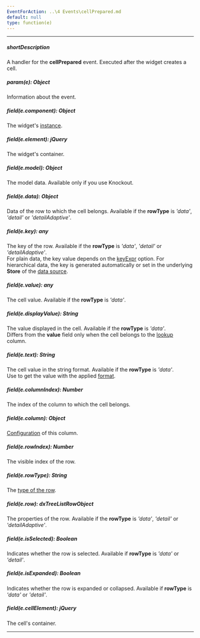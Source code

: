 ```yaml
---
EventForAction: ..\4 Events\cellPrepared.md
default: null
type: function(e)
---
```

---
##### shortDescription
A handler for the **cellPrepared** event. Executed after the widget creates a cell.

##### param(e): Object
Information about the event.

##### field(e.component): Object
The widget's [instance](/api-reference/10%20UI%20Widgets/Component/3%20Methods/instance().md '/Documentation/ApiReference/UI_Widgets/dxTreeList/Methods/#instance').

##### field(e.element): jQuery
The widget's container.

##### field(e.model): Object
The model data. Available only if you use Knockout.

##### field(e.data): Object
Data of the row to which the cell belongs. Available if the **rowType** is *'data'*, *'detail'* or *'detailAdaptive'*.

##### field(e.key): any
The key of the row. Available if the **rowType** is *'data'*, *'detail'* or *'detailAdaptive'*.       
For plain data, the key value depends on the [keyExpr](/api-reference/10%20UI%20Widgets/dxTreeList/1%20Configuration/keyExpr.md '/Documentation/ApiReference/UI_Widgets/dxTreeList/Configuration/#keyExpr') option. For hierarchical data, the key is generated automatically or set in the underlying **Store** of the [data source](/api-reference/10%20UI%20Widgets/dxTreeList/1%20Configuration/dataSource.md '/Documentation/ApiReference/UI_Widgets/dxTreeList/Configuration/#dataSource').

##### field(e.value): any
The cell value. Available if the **rowType** is *'data'*.

##### field(e.displayValue): String
The value displayed in the cell. Available if the **rowType** is *'data'*.       
Differs from the **value** field only when the cell belongs to the [lookup](/api-reference/10%20UI%20Widgets/dxTreeList/1%20Configuration/columns/lookup '/Documentation/ApiReference/UI_Widgets/dxTreeList/Configuration/columns/lookup/') column.

##### field(e.text): String
The cell value in the string format. Available if the **rowType** is *'data'*.       
Use to get the value with the applied [format](/api-reference/10%20UI%20Widgets/GridBase/1%20Configuration/columns/format.md '/Documentation/ApiReference/UI_Widgets/dxTreeList/Configuration/columns/#format').

##### field(e.columnIndex): Number
The index of the column to which the cell belongs.

##### field(e.column): Object
[Configuration](/api-reference/10%20UI%20Widgets/dxTreeList/1%20Configuration/columns '/Documentation/ApiReference/UI_Widgets/dxTreeList/Configuration/columns/') of this column.

##### field(e.rowIndex): Number
The visible index of the row.

##### field(e.rowType): String
The [type of the row](/api-reference/10%20UI%20Widgets/dxTreeList/6%20Row/rowType.md '/Documentation/ApiReference/UI_Widgets/dxTreeList/Row/#rowType').

##### field(e.row): dxTreeListRowObject
The properties of the row. Available if the **rowType** is *'data'*, *'detail'* or *'detailAdaptive'*.

##### field(e.isSelected): Boolean
Indicates whether the row is selected. Available if **rowType** is *'data'* or *'detail'*.

##### field(e.isExpanded): Boolean
Indicates whether the row is expanded or collapsed. Available if **rowType** is *'data'* or *'detail'*.

##### field(e.cellElement): jQuery
The cell's container.

---
